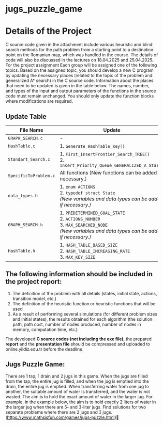 # jugs_puzzle_game
# Details of the Project

C source code given in the attachment include various heuristic and blind search methods for the path problem from a starting point to a destination point on the Romanian map, which was handled in the course. The details of code will also be discussed in the lectures on 18.04.2025 and 25.04.2025. For the project assignment Each group will be assigned one of the following topics. Based on the assigned topic, you should develop a new C program by updating the necessary places (related to the topic of the problem and generalized A* search) in the C source code. Information about the places that need to be updated is given in the table below. The names, number, and types of the input and output parameters of the functions in the source code must remain unchanged. You should only update the function blocks where modifications are required.

## Update Table

| File Name             | Update                                                                                                                               |
| --------------------- | ------------------------------------------------------------------------------------------------------------------------------------ |
| `GRAPH_SEARCH.c`      | -                                                                                                                                    |
| `HashTable.c`         | 1. `Generate_HashTable_Key()`                                                                                                        |
| `Standart_Search.c`   | 1. `First_InsertFrontier_Search_TREE()` <br> 2. `Insert_Priority_Queue_GENERALIZED_A_Star()`                                            |
| `SpecificToProblem.c` | All functions (New functions can be added if necessary.)                                                                          |
| `data_types.h`        | 1. `enum ACTIONS` <br> 2. `typedef struct State` <br> *(New variables and data types can be added if necessary.)*                       |
| `GRAPH_SEARCH.h`      | 1. `PREDETERMINED_GOAL_STATE` <br> 2. `ACTIONS_NUMBER` <br> 3. `MAX_SEARCHED_NODE` <br> *(New variables and data types can be added if necessary.)* |
| `HashTable.h`         | 1. `HASH_TABLE_BASED_SIZE` <br> 2. `HASH_TABLE_INCREASING_RATE` <br> 3. `MAX_KEY_SIZE`                                                |

## The following information should be included in the project report:

1.  The definition of the problem with all details (states, initial state, actions, transition model, etc.)
2.  The definition of the heuristic function or heuristic functions that will be used
3.  As a result of performing several simulations (for different problem sizes and initial states), the results obtained for each algorithm (the solution path, path cost, number of nodes produced, number of nodes in memory, computation time, etc.)


The developed **C source codes (not including the exe file)**, the prepared **report** and the **presentation file** should be compressed and uploaded to online.yildiz.edu.tr before the deadline.

## Jugs Puzzle Game:

There are 1 tap, 1 drain and 2 jugs in this game. When the jugs are filled
from the tap, the entire jug is filled, and when the jug is emptied into the drain, the entire jug is
emptied. When transferring water from one jug to another, the suitable amount of water is
transferred, and the water is not wasted. The aim is to hold the exact amount of water in the
larger jug. For example, in the example below, the aim is to hold exactly 2 liters of water in the
larger jug when there are 5- and 3-liter jugs. Find solutions for two separate problems where
there are 2 jugs and 3 jugs.
(https://www.mathsisfun.com/games/jugs-puzzle.html)
